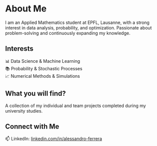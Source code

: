 # About Me
I am an Applied Mathematics  student at EPFL, Lausanne, with a strong interest in data analysis, probability, and optimization. Passionate about problem-solving and continuously expanding my knowledge.

## Interests
📊 Data Science & Machine Learning  
📚 Probability & Stochastic Processes  
📈 Numerical Methods & Simulations

## What you will find?
A collection of my individual and team projects completed during my university studies.

## Connect with Me
📫 LinkedIn: [linkedin.com/in/alessandro-ferrera](https://linkedin.com/in/alessandro-ferrera)  
